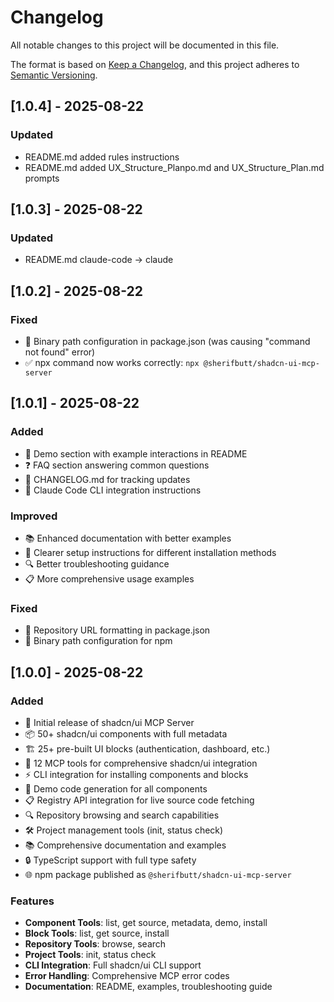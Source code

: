# Changelog

All notable changes to this project will be documented in this file.

The format is based on [Keep a Changelog](https://keepachangelog.com/en/1.0.0/),
and this project adheres to [Semantic Versioning](https://semver.org/spec/v2.0.0.html).


## [1.0.4] - 2025-08-22

### Updated
- README.md added rules instructions
- README.md added UX_Structure_Planpo.md and UX_Structure_Plan.md prompts

## [1.0.3] - 2025-08-22

### Updated
- README.md claude-code -> claude

## [1.0.2] - 2025-08-22

### Fixed
- 🔧 Binary path configuration in package.json (was causing "command not found" error)
- ✅ npx command now works correctly: `npx @sherifbutt/shadcn-ui-mcp-server`

## [1.0.1] - 2025-08-22

### Added
- 🎥 Demo section with example interactions in README
- ❓ FAQ section answering common questions
- 📝 CHANGELOG.md for tracking updates
- 🔧 Claude Code CLI integration instructions

### Improved
- 📚 Enhanced documentation with better examples
- 🎯 Clearer setup instructions for different installation methods
- 🔍 Better troubleshooting guidance
- 📋 More comprehensive usage examples

### Fixed
- 🐛 Repository URL formatting in package.json
- 🔧 Binary path configuration for npm

## [1.0.0] - 2025-08-22

### Added
- 🎉 Initial release of shadcn/ui MCP Server
- 📦 50+ shadcn/ui components with full metadata
- 🏗️ 25+ pre-built UI blocks (authentication, dashboard, etc.)
- 🔧 12 MCP tools for comprehensive shadcn/ui integration
- ⚡ CLI integration for installing components and blocks
- 🎨 Demo code generation for all components
- 📋 Registry API integration for live source code fetching
- 🔍 Repository browsing and search capabilities
- 🛠️ Project management tools (init, status check)
- 📚 Comprehensive documentation and examples
- 🔒 TypeScript support with full type safety
- 🌐 npm package published as `@sherifbutt/shadcn-ui-mcp-server`

### Features
- **Component Tools**: list, get source, metadata, demo, install
- **Block Tools**: list, get source, install
- **Repository Tools**: browse, search
- **Project Tools**: init, status check
- **CLI Integration**: Full shadcn/ui CLI support
- **Error Handling**: Comprehensive MCP error codes
- **Documentation**: README, examples, troubleshooting guide